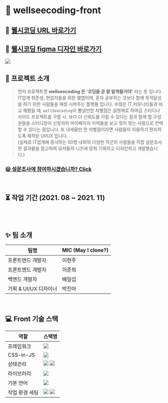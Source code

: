 # 🐶 wellseecoding-front

## 📎 [웰시코딩 URL 바로가기](https://wellseecoding.com/)

## 🎨 [웰시코딩 figma 디자인 바로가기](https://www.figma.com/file/Usjrjva4mujv7OofFMzflD/side-project?node-id=531%3A5)

![](https://images.velog.io/images/leemember/post/daa7d3ca-e291-4e9b-9bf4-deb8d042d36f/KakaoTalk_Photo_2021-11-16-06-28-23.png)

## 📍 프로젝트 소개

> 먼저 프로젝트명 **wellseecoding 은 '코딩을 곧 잘 알게될거야'** 라는 뜻 입니다. <br> IT업계 취준생, 현업자들을 위한 웹앱이며, 혼자 공부하는 것보다 함께 목적달성을 하기 위한 사람들을 매칭 시켜주는 플랫폼 입니다. 수많은 IT 커뮤니티들과 비교 해봤을 때, `wellSeeCoding`이 뽐낼만한 차별점은 실명제로 하여금 스터디나 사이드 프로젝트를 구할 시, 보다 더 신뢰도를 가질 수 있다는 점과 함께 할 구성원들을 스터디장이 신청자의 마이페이지 이력들을 보고 핏이 맞는 사람으로 컨택할 수 있다는 점입니다. 또 내세울만 한 차별점이라면 사람들이 이용하기 편리하도록 제작된 UI/UX 입니다. <br/> (실제로 IT업계에 종사하는 50명 내외의 다양한 직군의 사람들을 직접 설문조사 한 결과물을 참고하여 유저들의 니즈에 맞춰 기획하고 디자인하고 개발했습니다.)

### [😃 설문조사에 참여하시겠습니까? Click](https://docs.google.com/forms/d/e/1FAIpQLSeRV2HfLc_WMtD5FeCmYfC3vsQRyyXjcO-wDzvOl_z4h0QUDQ/viewform)

<br>

## ⏳ 작업 기간 (2021. 08 ~ 2021. 11)

<br>

<br>

## ✨ 팀 소개

| 팀명                  | MIC (May I clone?) |
| --------------------- | ------------------ |
| 프론트엔드 개발자     | 이현주             |
| 프론트엔드 개발자     | 이준희             |
| 백엔드 개발자         | 배일섭             |
| 기획 & UI/UX 디자이너 | 박진아             |

<br>

## 💻 Front 기술 스택

| 역할           | 스택명                                                                                                                                                                                                          |
| -------------- | --------------------------------------------------------------------------------------------------------------------------------------------------------------------------------------------------------------- |
| 프레임워크     | <img src="https://img.shields.io/badge/React-61DAFB?style=flat-square&logo=React&logoColor=white"/>                                                                                                             |
| CSS-in-JS      | <img src="https://img.shields.io/badge/Emotion-DB7093?style=flat-square&logo=Styled-components&logoColor=white"/>                                                                                               |
| 상태관리       | <img src="https://img.shields.io/badge/Redux-001add?style=flat-square&logoColor=white"/> <img src="https://img.shields.io/badge/ReduxSaga-001add?style=flat-square&logoColor=white"/>                           |
| 라이브러리     | <img src="https://img.shields.io/badge/Next-000000?style=flat-square&logo=Next.js&logoColor=white"/>                                                                                                            |
| 기본 언어      | <img src="https://img.shields.io/badge/TypeScript-3178C6?style=flat-square&logo=TypeScript&logoColor=white"/>                                                                                                   |
| 작업 환경 세팅 | <img src="https://img.shields.io/badge/Prettier-F7B93E?style=flat-square&logo=Prettier&logoColor=white"/> <img src="https://img.shields.io/badge/Eslint-4B3263?style=flat-square&logo=Eslint&logoColor=white"/> |

<br>
